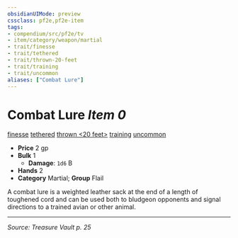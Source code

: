 ```yaml
---
obsidianUIMode: preview
cssclass: pf2e,pf2e-item
tags:
- compendium/src/pf2e/tv
- item/category/weapon/martial
- trait/finesse
- trait/tethered
- trait/thrown-20-feet
- trait/training
- trait/uncommon
aliases: ["Combat Lure"]
---
```

# Combat Lure *Item 0*  
[finesse](rules/traits/finesse.md "Finesse Weapon Trait")  [tethered](rules/traits/tethered-b1.md "Tethered Weapon Trait")  [thrown <20 feet>](rules/traits/thrown-20-feet.md "Thrown Weapon Trait")  [training](rules/traits/training-tv.md "Training Weapon Trait")  [uncommon](rules/traits/uncommon.md "Uncommon Rarity Trait")  

- **Price** 2 gp
- **Bulk** 1
  - **Damage**: `1d6` B
- **Hands** 2
- **Category** Martial; **Group** Flail 

A combat lure is a weighted leather sack at the end of a length of toughened cord and can be used both to bludgeon opponents and signal directions to a trained avian or other animal.


---
*Source: Treasure Vault p. 25*